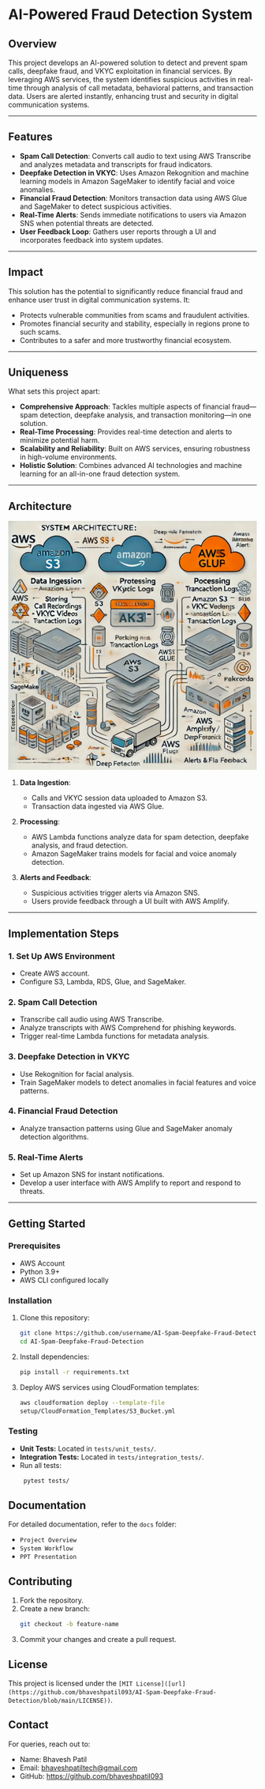 # AI-Powered Fraud Detection System

## Overview
This project develops an AI-powered solution to detect and prevent spam calls, deepfake fraud, and VKYC exploitation in financial services. By leveraging AWS services, the system identifies suspicious activities in real-time through analysis of call metadata, behavioral patterns, and transaction data. Users are alerted instantly, enhancing trust and security in digital communication systems.

---

## Features
- **Spam Call Detection**: Converts call audio to text using AWS Transcribe and analyzes metadata and transcripts for fraud indicators.
- **Deepfake Detection in VKYC**: Uses Amazon Rekognition and machine learning models in Amazon SageMaker to identify facial and voice anomalies.
- **Financial Fraud Detection**: Monitors transaction data using AWS Glue and SageMaker to detect suspicious activities.
- **Real-Time Alerts**: Sends immediate notifications to users via Amazon SNS when potential threats are detected.
- **User Feedback Loop**: Gathers user reports through a UI and incorporates feedback into system updates.

---

## Impact
This solution has the potential to significantly reduce financial fraud and enhance user trust in digital communication systems. It:
- Protects vulnerable communities from scams and fraudulent activities.
- Promotes financial security and stability, especially in regions prone to such scams.
- Contributes to a safer and more trustworthy financial ecosystem.

---

## Uniqueness
What sets this project apart:
- **Comprehensive Approach**: Tackles multiple aspects of financial fraud—spam detection, deepfake analysis, and transaction monitoring—in one solution.
- **Real-Time Processing**: Provides real-time detection and alerts to minimize potential harm.
- **Scalability and Reliability**: Built on AWS services, ensuring robustness in high-volume environments.
- **Holistic Solution**: Combines advanced AI technologies and machine learning for an all-in-one fraud detection system.

---

## Architecture
![Architecture Diagram](docs/Architecture_Diagram.png)

1. **Data Ingestion**: 
   - Calls and VKYC session data uploaded to Amazon S3.
   - Transaction data ingested via AWS Glue.

2. **Processing**:
   - AWS Lambda functions analyze data for spam detection, deepfake analysis, and fraud detection.
   - Amazon SageMaker trains models for facial and voice anomaly detection.
   
3. **Alerts and Feedback**:
   - Suspicious activities trigger alerts via Amazon SNS.
   - Users provide feedback through a UI built with AWS Amplify.

---

## Implementation Steps
### **1. Set Up AWS Environment**
- Create AWS account.
- Configure S3, Lambda, RDS, Glue, and SageMaker.

### **2. Spam Call Detection**
- Transcribe call audio using AWS Transcribe.
- Analyze transcripts with AWS Comprehend for phishing keywords.
- Trigger real-time Lambda functions for metadata analysis.

### **3. Deepfake Detection in VKYC**
- Use Rekognition for facial analysis.
- Train SageMaker models to detect anomalies in facial features and voice patterns.

### **4. Financial Fraud Detection**
- Analyze transaction patterns using Glue and SageMaker anomaly detection algorithms.

### **5. Real-Time Alerts**
- Set up Amazon SNS for instant notifications.
- Develop a user interface with AWS Amplify to report and respond to threats.

---

## Getting Started
### **Prerequisites**
- AWS Account
- Python 3.9+
- AWS CLI configured locally

### **Installation**
1. Clone this repository:
   ```bash
   git clone https://github.com/username/AI-Spam-Deepfake-Fraud-Detection.git
   cd AI-Spam-Deepfake-Fraud-Detection

2. Install dependencies:
   ```bash
   pip install -r requirements.txt

3. Deploy AWS services using CloudFormation templates:
   ```bash
   aws cloudformation deploy --template-file
   setup/CloudFormation_Templates/S3_Bucket.yml

### Testing
- **Unit Tests:** Located in `tests/unit_tests/`.
- **Integration Tests:** Located in `tests/integration_tests/`.
- Run all tests:
  ```bash
   pytest tests/

## Documentation
For detailed documentation, refer to the `docs` folder:
- `Project Overview`
- `System Workflow`
- `PPT Presentation`

## Contributing
1. Fork the repository.
2. Create a new branch:
   ```bash
   git checkout -b feature-name

3. Commit your changes and create a pull request.

## License
This project is licensed under the `[MIT License]([url](https://github.com/bhaveshpatil093/AI-Spam-Deepfake-Fraud-Detection/blob/main/LICENSE))`.

## Contact
For queries, reach out to:
- Name: Bhavesh Patil
- Email: bhaveshpatiltech@gmail.com
- GitHub: https://github.com/bhaveshpatil093

